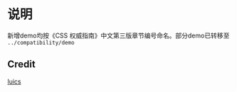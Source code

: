 # 说明

新增demo均按《CSS 权威指南》中文第三版章节编号命名。部分demo已转移至 `../compatibility/demo`

## Credit

[luics](luics.xu@gmail.com)
